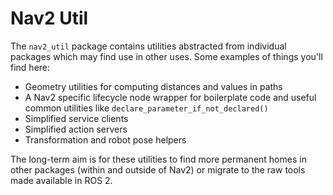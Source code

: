 # Nav2 Util

The `nav2_util` package contains utilities abstracted from individual packages which may find use in other uses. Some examples of things you'll find here:

- Geometry utilities for computing distances and values in paths
- A Nav2 specific lifecycle node wrapper for boilerplate code and useful common utilities like `declare_parameter_if_not_declared()`
- Simplified service clients
- Simplified action servers
- Transformation and robot pose helpers

The long-term aim is for these utilities to find more permanent homes in other packages (within and outside of Nav2) or migrate to the raw tools made available in ROS 2.
 